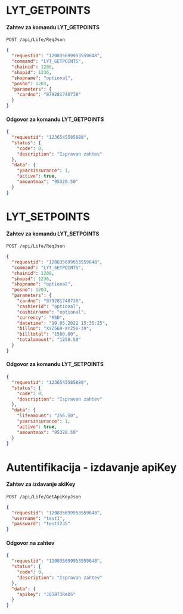 # LYT_GETPOINTS
#### Zahtev za komandu LYT_GETPOINTS
```http
POST /api/Life/ReqJson
```
```json
{
  "requestid": "120835699953559648",
  "command": "LYT_GETPOINTS",
  "chainid": 1208,
  "shopid": 1236,
  "shopname": "optional",
  "posno": 1203,
  "parameters": {
    "cardno": "879281740738"
  }
}
```
#### Odgovor za komandu LYT_GETPOINTS
```json
{
  "requestid": "1236545585888",
  "status": {
    "code": 0,
    "description": "Ispravan zahtev"
  },
  "data": {
    "yearsinsurance": 1,
    "active": true,
    "amountmax": "95320.50"
  }
}
```
# LYT_SETPOINTS
#### Zahtev za komandu LYT_SETPOINTS
```http
POST /api/Life/ReqJson
```
```json
{
  "requestid": "120835699953559648",
  "command": "LYT_SETPOINTS",
  "chainid": 1208,
  "shopid": 1236,
  "shopname": "optional",
  "posno": 1203,
  "parameters": {
    "cardno": "879281740738",
    "cashierid": "optional",
    "cashiername": "optional",
    "currency": "RSD",
    "datetime": "19.05.2022 15:36:25",
    "billno": "XYZ569-XYZ56-39",
    "billtotal": "1500.00",
    "totalamount": "1250.50"
  }
}
```
#### Odgovor za komandu LYT_SETPOINTS
```json
{
  "requestid": "1236545585888",
  "status": {
    "code": 0,
    "description": "Ispravan zahtev"
  },
  "data": {
    "lifeamount": "256.50",
    "yearsinsurance": 1,
    "active": true,
    "amountmax": "95320.50"
  }
}
```
# Autentifikacija - izdavanje apiKey
#### Zahtev za izdavanje akiKey
```http
POST /api/Life/GetApiKeyJson
```
```json
{
  "requestid": "120835699953559648",
  "username": "test1",
  "password": "test1235"
}
```
#### Odgovor na zahtev
```json
{
  "requestid": "120835699953559648",
  "status": {
    "code": 0,
    "description": "Ispravan zahtev"
  },
  "data": {
    "apikey": "JQ5BT3ReDS"
  }
}
```